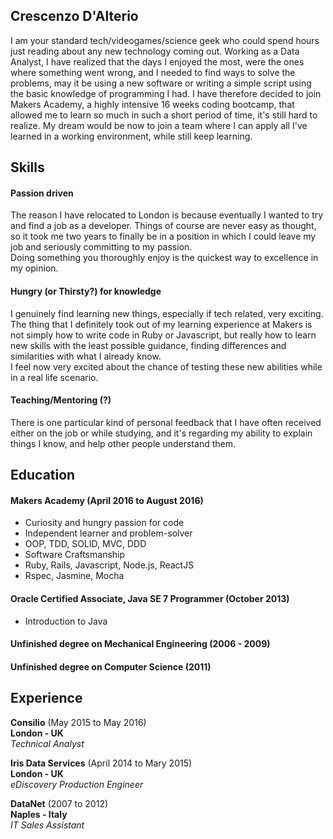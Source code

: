 ## Crescenzo D'Alterio


I am your standard tech/videogames/science geek who could spend hours just reading about any new technology coming out.
Working as a Data Analyst, I have realized that the days I enjoyed the most,
were the ones where something went wrong,
and I needed to find ways to solve the problems,
may it be using a new software or writing a simple script using the basic knowledge of programming I had.
I have therefore decided to join Makers Academy, a highly intensive 16 weeks coding bootcamp, that allowed me to learn so much in such a short period of time, it's still hard to realize.
My dream would be now to join a team where I can apply all I've learned in a working environment, while still keep learning.


## Skills

#### Passion driven

The reason I have relocated to London is because eventually I wanted to try and find a job as a developer.
Things of course are never easy as thought, so it took me two years to finally be in a position in which I could leave my job and
seriously committing to my passion.  
Doing something you thoroughly enjoy is the quickest way to excellence in my opinion.



#### Hungry (or Thirsty?) for knowledge

I genuinely find learning new things, especially if tech related, very exciting.  
The thing that I definitely took out of my learning experience at Makers is not simply how to write code in Ruby or Javascript, but really how to learn new skills with the least possible guidance, finding differences and similarities with what I already know.  
I feel now very excited about the chance of testing these new abilities while in a real life scenario.


#### Teaching/Mentoring (?)

There is one particular kind of personal feedback that I have often received either on the job or while studying, and it's regarding my ability to explain things I know, and help other people understand them.  


## Education

#### Makers Academy (April 2016 to August 2016)

- Curiosity and hungry passion for code
- Independent learner and problem-solver
- OOP, TDD, SOLID, MVC, DDD
- Software Craftsmanship
- Ruby, Rails, Javascript, Node.js, ReactJS
- Rspec, Jasmine, Mocha

#### Oracle Certified Associate, Java SE 7 Programmer (October 2013)

- Introduction to Java

#### Unfinished degree on Mechanical Engineering (2006 - 2009)

#### Unfinished degree on Computer Science (2011)



## Experience

**Consilio** (May 2015 to May 2016)  
**London - UK**  
*Technical Analyst*  

**Iris Data Services** (April 2014 to Mary 2015)  
**London - UK**  
*eDiscovery Production Engineer*  

**DataNet** (2007 to 2012)  
**Naples - Italy**  
*IT Sales Assistant*
